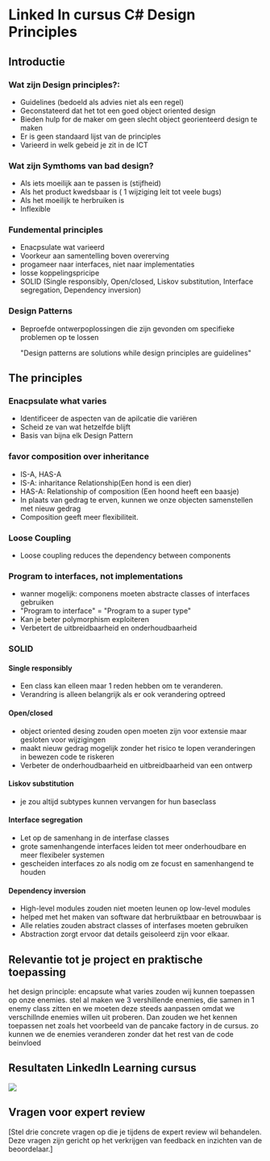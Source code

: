 # Linked In cursus C# Design Principles

 
## Introductie 

 ### Wat zijn Design principles?:

- Guidelines (bedoeld als advies niet als een regel)
- Geconstateerd dat het tot een goed object oriented design
- Bieden hulp for de maker om geen slecht object georienteerd design te maken
- Er is geen standaard lijst van de principles
- Varieerd in welk gebeid je zit in de ICT

### Wat zijn Symthoms van bad design?

- Als iets moeilijk aan te passen is (stijfheid)
- Als het product kwedsbaar is ( 1 wijziging leit tot veele bugs)
- Als het moeilijk te herbruiken is
- Inflexible

### Fundemental principles

- Enacpsulate wat varieerd
- Voorkeur aan samentelling boven overerving
- progameer naar interfaces, niet naar implementaties
- losse koppelingspricipe
- SOLID (Single responsibly, Open/closed, Liskov substitution, Interface segregation, Dependency inversion)

### Design Patterns

- Beproefde ontwerpoplossingen die zijn gevonden om specifieke problemen op te lossen
  
  "Design patterns are solutions while design principles are guidelines"

## The principles

### Enacpsulate what varies

- Identificeer de aspecten van de apilcatie die variëren 
- Scheid ze van wat hetzelfde blijft
- Basis van bijna elk Design Pattern

### favor composition over inheritance

- IS-A, HAS-A
- IS-A: inharitance Relationship(Een hond is een dier)
- HAS-A: Relationship of composition (Een hoond heeft een baasje)
- In plaats van gedrag te erven, kunnen we onze objecten samenstellen met nieuw gedrag
- Composition geeft meer flexibiliteit.

### Loose Coupling

- Loose coupling reduces the dependency between components

### Program to interfaces, not implementations

- wanner mogelijk: componens moeten abstracte classes of interfaces gebruiken
- "Program to interface" = "Program to a super type"
- Kan je beter polymorphism exploiteren
- Verbetert de uitbreidbaarheid en onderhoudbaarheid
  
### SOLID

#### Single responsibly

- Een class kan elleen maar 1 reden hebben om te veranderen.
- Verandring is alleen belangrijk als er ook verandering optreed
  
#### Open/closed

- object oriented desing zouden open moeten zijn voor extensie maar gesloten voor wijzigingen
- maakt nieuw gedrag mogelijk zonder het risico te lopen veranderingen in bewezen code te riskeren
- Verbeter de onderhoudbaarheid en uitbreidbaarheid van een ontwerp

#### Liskov substitution

-  je zou altijd subtypes kunnen vervangen for hun baseclass
  
#### Interface segregation

- Let op de samenhang in de interfase classes
- grote samenhangende interfaces leiden tot meer onderhoudbare en meer flexibeler systemen
- gescheiden interfaces zo als nodig om ze focust en samenhangend te houden

#### Dependency inversion

- High-level modules zouden niet moeten leunen op low-level modules
- helped met het maken van software dat herbruiktbaar en betrouwbaar is 
- Alle relaties zouden abstract classes of interfases moeten gebruiken
- Abstraction zorgt ervoor dat details geisoleerd zijn voor elkaar.

## Relevantie tot je project en praktische toepassing

het design principle: encapsute what varies zouden wij kunnen toepassen op onze enemies. stel al maken we 3 vershillende enemies, die samen in 1 enemy class zitten en we moeten deze steeds aanpassen omdat we verschillnde enemies willen uit proberen. Dan zouden we het kennen toepassen net zoals het voorbeeld van de pancake factory in de cursus. zo kunnen we de enemies veranderen zonder dat het rest van de code beinvloed

## Resultaten LinkedIn Learning cursus

![](/docs/Doortje/LinkenIn-Cursus/Images/C#%20Design%20Principles.png) 


## Vragen voor expert review

[Stel drie concrete vragen op die je tijdens de expert review wil behandelen. Deze vragen zijn gericht op het verkrijgen van feedback en inzichten van de beoordelaar.]